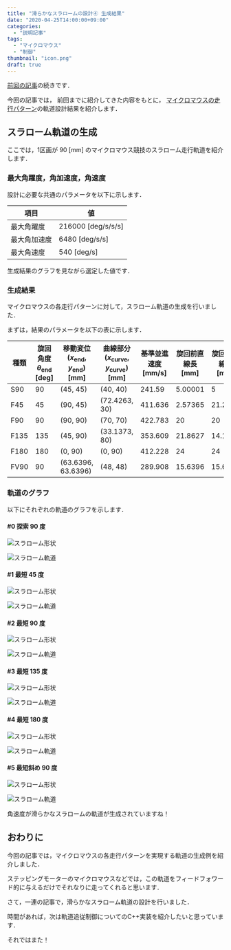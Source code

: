 ```yaml
---
title: "滑らかなスラロームの設計④ 生成結果"
date: "2020-04-25T14:00:00+09:00"
categories:
  - "説明記事"
tags:
  - "マイクロマウス"
  - "制御"
thumbnail: "icon.png"
draft: true
---
```


[前回の記事](/posts/2020-04-25-slalom-trajectory-3/)の続きです．

今回の記事では，
前回までに紹介してきた内容をもとに，
[マイクロマウスの走行パターン](/posts/2017-09-03-pattern-of-turn/)の軌道設計結果を紹介します．

<!--more-->

## スラローム軌道の生成

ここでは，1区画が 90 [mm] のマイクロマウス競技のスラローム走行軌道を紹介します．

### 最大角躍度，角加速度，角速度

設計に必要な共通のパラメータを以下に示します．

| 項目         | 値                 |
| ------------ | ------------------ |
| 最大角躍度   | 216000 [deg/s/s/s] |
| 最大角加速度 | 6480 [deg/s/s]     |
| 最大角速度   | 540 [deg/s]        |

生成結果のグラフを見ながら選定した値です．

### 生成結果

マイクロマウスの各走行パターンに対して，スラローム軌道の生成を行いました．

まずは，結果のパラメータを以下の表に示します．

| 種類 | 旋回角度 $\theta_\mathrm{end}$ [deg] | 移動変位 $(x_\mathrm{end}$, $y_\mathrm{end})$ [mm] | 曲線部分 $(x_\mathrm{curve}$, $y_\mathrm{curve})$ [mm] | 基準並進速度 [mm/s] | 旋回前直線長 [mm] | 旋回後直線長 [mm] |
| ---- | ------------------------------------ | -------------------------------------------------- | ------------------------------------------------------ | ------------------- | ----------------- | ----------------- |
| S90  | 90                                   | (45, 45)                                           | (40, 40)                                               | 241.59              | 5.00001           | 5                 |
| F45  | 45                                   | (90, 45)                                           | (72.4263, 30)                                          | 411.636             | 2.57365           | 21.2132           |
| F90  | 90                                   | (90, 90)                                           | (70, 70)                                               | 422.783             | 20                | 20                |
| F135 | 135                                  | (45, 90)                                           | (33.1373, 80)                                          | 353.609             | 21.8627           | 14.1421           |
| F180 | 180                                  | (0, 90)                                            | (0, 90)                                                | 412.228             | 24                | 24                |
| FV90 | 90                                   | (63.6396, 63.6396)                                 | (48, 48)                                               | 289.908             | 15.6396           | 15.6396           |

### 軌道のグラフ

以下にそれぞれの軌道のグラフを示します．

#### #0 探索 90 度

![スラローム形状](shape/shape_0_xy.svg)

![スラローム軌道](shape/shape_0_t.svg)

#### #1 最短 45 度

![スラローム形状](shape/shape_1_xy.svg)

![スラローム軌道](shape/shape_1_t.svg)

#### #2 最短 90 度

![スラローム形状](shape/shape_2_xy.svg)

![スラローム軌道](shape/shape_2_t.svg)

#### #3 最短 135 度

![スラローム形状](shape/shape_3_xy.svg)

![スラローム軌道](shape/shape_3_t.svg)

#### #4 最短 180 度

![スラローム形状](shape/shape_4_xy.svg)

![スラローム軌道](shape/shape_4_t.svg)

#### #5 最短斜め 90 度

![スラローム形状](shape/shape_5_xy.svg)

![スラローム軌道](shape/shape_5_t.svg)

角速度が滑らかなスラロームの軌道が生成されていますね！

## おわりに

今回の記事では，マイクロマウスの各走行パターンを実現する軌道の生成例を紹介しました．

ステッピングモーターのマイクロマウスなどでは，この軌道をフィードフォワード的に与えるだけでそれなりに走ってくれると思います．

さて，一連の記事で，滑らかなスラローム軌道の設計を行いました．

時間があれば，次は軌道追従制御についてのC++実装を紹介したいと思っています．

それではまた！

<script type="text/x-mathjax-config">
    MathJax.Hub.Config({tex2jax: {inlineMath: [['$','$'], ['\\(','\\)']]}});
</script>
